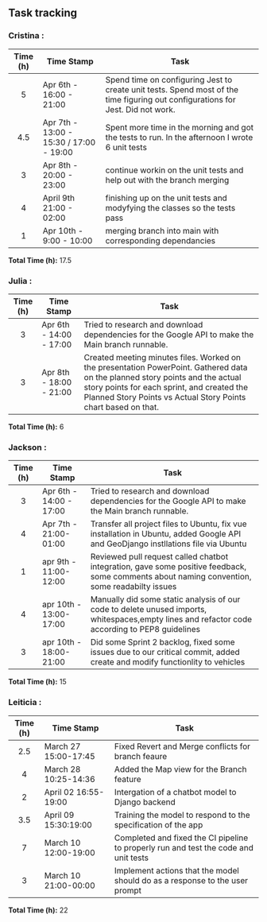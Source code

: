 ## Task tracking

### Cristina :

| Time (h) | Time Stamp                              | Task                                                                                                                            |
| :------: | --------------------------------------- | ------------------------------------------------------------------------------------------------------------------------------- |
|    5     | Apr 6th - 16:00 - 21:00                 | Spend time on configuring Jest to create unit tests. Spend most of the time figuring out configurations for Jest. Did not work. |
|   4.5    | Apr 7th - 13:00 - 15:30 / 17:00 - 19:00 | Spent more time in the morning and got the tests to run. In the afternoon I wrote 6 unit tests                                  |
|3 | Apr 8th - 20:00 - 23:00| continue workin on the unit tests and help out with the branch merging|
|4| April 9th 21:00 - 02:00 | finishing up on the unit tests and modyfying the classes so the tests pass| 
| 1 | Apr 10th - 9:00 - 10:00 | merging branch into main with corresponding dependancies|

**Total Time (h):** 17.5

### Julia :

| Time (h) | Time Stamp              | Task                                                                                                                                                                                                                                          |
| :------: | ----------------------- | --------------------------------------------------------------------------------------------------------------------------------------------------------------------------------------------------------------------------------------------- |
|    3     | Apr 6th - 14:00 - 17:00 | Tried to research and download dependencies for the Google API to make the Main branch runnable.                                                                                                                                              |
|    3     | Apr 8th - 18:00 - 21:00 | Created meeting minutes files. Worked on the presentation PowerPoint. Gathered data on the planned story points and the actual story points for each sprint, and created the Planned Story Points vs Actual Story Points chart based on that. |

**Total Time (h):** 6

### Jackson :

| Time (h) | Time Stamp              | Task                                                                                                                                           |
| :------: | ----------------------- | ---------------------------------------------------------------------------------------------------------------------------------------------- |
|    3     | Apr 6th - 14:00 - 17:00 | Tried to research and download dependencies for the Google API to make the Main branch runnable.                                               |
|    4     | Apr 7th - 21:00-01:00   | Transfer all project files to Ubuntu, fix vue installation in Ubuntu, added Google API and GeoDjango instllations file via Ubuntu              |
|    1     | apr 9th - 11:00-12:00   | Reviewed pull request called chatbot integration, gave some positive feedback, some comments about naming convention, some readabilty issues   |
|    4     | apr 10th - 13:00-17:00  | Manually did some static analysis of our code to delete unused imports, whitespaces,empty lines and refactor code according to PEP8 guidelines |
|    3     | apr 10th - 18:00-21:00  | Did some Sprint 2 backlog, fixed some issues due to our critical commit, added create and modify functionlity to vehicles                      |

**Total Time (h):** 15

### Leiticia :

| Time (h) | Time Stamp           | Task                                                                                 |
| :------: | -------------------- | ------------------------------------------------------------------------------------ |
|   2.5    | March 27 15:00-17:45 | Fixed Revert and Merge conflicts for branch feaure                                   |
|    4     | March 28 10:25-14:36 | Added the Map view for the Branch feature                                            |
|    2     | April 02 16:55-19:00 | Intergation of a chatbot model to Django backend                                     |
|   3.5    | April 09 15:30:19:00 | Training the model to respond to the specification of the app                        |
|    7     | March 10 12:00-19:00 | Completed and fixed the CI pipeline to properly run and test the code and unit tests |
|    3     | March 10 21:00-00:00 | Implement actions that the model should do as a response to the user prompt          |

**Total Time (h):** 22

